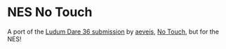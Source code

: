 # NES No Touch

A port of the [Ludum Dare 36 submission](http://ludumdare.com/compo/ludum-dare-36/?uid=8854)
by [aeveis](https://aeveis.itch.io), [No Touch](https://aeveis.itch.io/no-touch), but for the
NES!